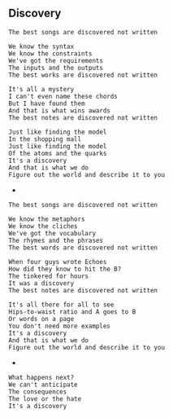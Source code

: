 ## Discovery

    The best songs are discovered not written
    
    We know the syntax
    We know the constraints
    We've got the requirements 
    The inputs and the outputs
    The best works are discovered not written
    
    It's all a mystery
    I can't even name these chords
    But I have found them
    And that is what wins awards
    The best notes are discovered not written
    
    Just like finding the model
    In the shopping mall
    Just like finding the model
    Of the atoms and the quarks
    It's a discovery
    And that is what we do
    Figure out the world and describe it to you
    
-

    The best songs are discovered not written
    
    We know the metaphors
    We know the cliches
    We've got the vocabulary
    The rhymes and the phrases
    The best words are discovered not written
    
    When four guys wrote Echoes
    How did they know to hit the B?
    The tinkered for hours
    It was a discovery
    The best notes are discovered not written
    
    It's all there for all to see
    Hips-to-waist ratio and A goes to B
    Or words on a page
    You don't need more examples
    It's a discovery
    And that is what we do
    Figure out the world and describe it to you
    
-

    What happens next?
    We can't anticipate
    The consequences
    The love or the hate
    It's a discovery
